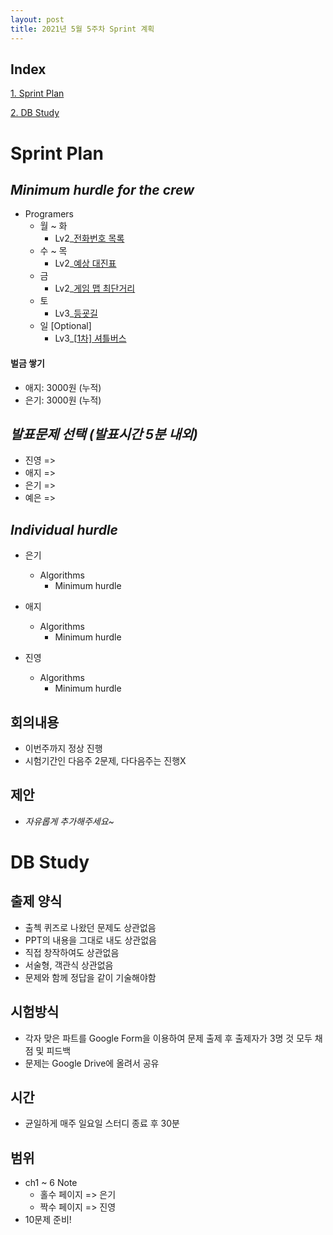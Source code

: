 ```yaml
---
layout: post
title: 2021년 5월 5주차 Sprint 계획
---
```


## Index

[1. Sprint Plan](#Sprint-Plan)

[2. DB Study](#DB-Study)

# Sprint Plan

## _Minimum hurdle for the crew_

- Programers
  - 월 ~ 화
    - Lv2\_[전화번호 목록](https://programmers.co.kr/learn/courses/30/lessons/42577)
  - 수 ~ 목
    - Lv2\_[예상 대진표](https://programmers.co.kr/learn/courses/30/lessons/12985)
  - 금
    - Lv2\_[게임 맵 최단거리](https://programmers.co.kr/learn/courses/30/lessons/1844)
  - 토
    - Lv3\_[등굣길](https://programmers.co.kr/learn/courses/30/lessons/42898)
  - 일 [Optional]
    - Lv3\_[[1차\] 셔틀버스](https://programmers.co.kr/learn/courses/30/lessons/17678)

#### 벌금 쌓기

- 애지: 3000원 (누적)
- 은기: 3000원 (누적)

## _발표문제 선택 (발표시간 5분 내외)_

- 진영 =>
- 애지 => 
- 은기 => 
- 예은 => 

## _Individual hurdle_

- 은기

  - Algorithms
    - Minimum hurdle

- 애지

  - Algorithms
    - Minimum hurdle

- 진영

  - Algorithms
    - Minimum hurdle

## 회의내용

- 이번주까지 정상 진행
- 시험기간인 다음주 2문제, 다다음주는 진행X

## 제안

- _자유롭게 추가해주세요~_

# DB Study

## 출제 양식

- 출첵 퀴즈로 나왔던 문제도 상관없음
- PPT의 내용을 그대로 내도 상관없음
- 직접 창작하여도 상관없음
- 서술형, 객관식 상관없음
- 문제와 함께 정답을 같이 기술해야함

## 시험방식

- 각자 맞은 파트를 Google Form을 이용하여 문제 출제 후 출제자가 3명 것 모두 채점 및 피드백
- 문제는 Google Drive에 올려서 공유

## 시간

- 균일하게 매주 일요일 스터디 종료 후 30분

## 범위

- ch1 ~ 6 Note
  - 홀수 페이지 => 은기
  - 짝수 페이지 => 진영
- 10문제 준비!
